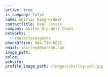 ```yaml
---
active: true
is_company: false
name: Shirley Dang-Kramer
contactTitle: Real Estate
company: Sutton Grp West Coast
networks:
  - realestateagents
phoneOffice: 604-710-8821
email: shirleyd@sutton.com
image_path:
color:
website:
profile_image_path: /images/shirley-web.jpg
---
```



